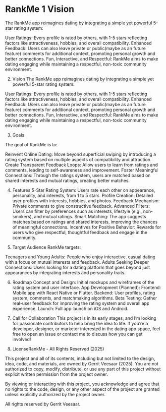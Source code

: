 # RankMe 1 Vision
The RankMe app reimagines dating by integrating a simple yet powerful 5-star rating system:

User Ratings: Every profile is rated by others, with 1-5 stars reflecting factors like attractiveness, hobbies, and overall compatibility.
Enhanced Feedback: Users can also leave private or public(maybe as an future feature) comments for additional context, promoting personal growth and better connections.
Fun, Interactive, and Respectful: RankMe aims to make dating engaging while maintaining a respectful, non-toxic community environment.

2. Vision
The RankMe app reimagines dating by integrating a simple yet powerful 5-star rating system:

User Ratings: Every profile is rated by others, with 1-5 stars reflecting factors like attractiveness, hobbies, and overall compatibility.
Enhanced Feedback: Users can also leave private or public(maybe as an future feature) comments for additional context, promoting personal growth and better connections.
Fun, Interactive, and Respectful: RankMe aims to make dating engaging while maintaining a respectful, non-toxic community environment.

3. Goals

The goal of RankMe is to:

Reinvent Online Dating: Move beyond superficial swiping by introducing a rating system based on multiple aspects of compatibility and attraction.
Create Transparent Feedback Loops: Allow users to learn from ratings and comments, leading to self-awareness and improvement.
Foster Meaningful Connections: Through the ratings system, users are matched based on shared interests and mutual ratings, creating better matches.

4. Features
5-Star Rating System: Users rate each other on appearance, personality, and interests, from 1 to 5 stars.
Profile Creation: Detailed user profiles with interests, hobbies, and photos.
Feedback Mechanism: Private comments to give constructive feedback.
Advanced Filters: Users can filter by preferences such as interests, lifestyle (e.g., non-smokers), and mutual ratings.
Smart Matching: The app suggests matches based on ratings and shared interests, improving the chances of meaningful connections.
Incentives for Positive Behavior: Rewards for users who give respectful, thoughtful feedback and engage in the community.

5. Target Audience
RankMe targets:

Teenagers and Young Adults: People who enjoy interactive, casual dating with a focus on mutual interests and feedback.
Adults Seeking Deeper Connections: Users looking for a dating platform that goes beyond just appearances by integrating interests and personality traits.

6. Roadmap
Concept and Design: Initial mockups and wireframes of the rating system and user interface.
App Development (Planned):
Frontend: Mobile app with React Native or Flutter.
Backend: User profiles, rating system, comments, and matchmaking algorithms.
Beta Testing: Gather real-user feedback for improving the rating system and overall app experience.
Launch: Full app launch on iOS and Android.

7. Call for Collaboration
This project is in its early stages, and I’m looking for passionate contributors to help bring the idea to life. If you’re a developer, designer, or marketer interested in the dating app space, feel free to open an issue or contact me to discuss how you can get involved!

8. LicenseRankMe - All Rights Reserved (2025)

This project and all of its contents, including but not limited to the design, idea, code, and materials, are owned by Gerrit Veesaar (2025). You are not authorized to copy, modify, distribute, or use any part of this project without explicit written permission from the project owner.

By viewing or interacting with this project, you acknowledge and agree that no rights to the code, design, or any other aspect of the project are granted unless explicitly authorized by the project owner.

All rights reserved by Gerrit Veesaar.
